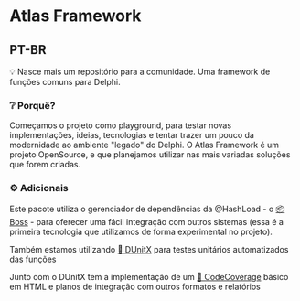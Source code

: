# Atlas Framework

## PT-BR

💡 Nasce mais um repositório para a comunidade. Uma framework de funções comuns para Delphi. 

### ❔ Porquê?
Começamos o projeto como playground, para testar novas implementações, ideias, tecnologias e tentar trazer um pouco da modernidade ao ambiente "legado" do Delphi. 
O Atlas Framework é um projeto OpenSource, e que planejamos utilizar nas mais variadas soluções que forem criadas. 
 
### ⚙ Adicionais 
Este pacote utiliza o gerenciador de dependências da @HashLoad - o [📦 Boss](https://github.com/HashLoad/boss) - para oferecer uma fácil integração com outros sistemas (essa é a primeira tecnologia que utilizamos de forma experimental no projeto).

Também estamos utilizando [🔄 DUnitX](https://github.com/VSoftTechnologies/DUnitX) para testes unitários automatizados das funções

Junto com o DUnitX tem a implementação de um [📃 CodeCoverage](https://sourceforge.net/projects/delphicodecoverage) básico em HTML e planos de integração com outros formatos e relatórios
